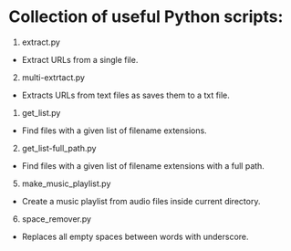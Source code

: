 # Collection of useful Python scripts:
1. extract.py
- Extract URLs from a single file.
2. multi-extrtact.py
- Extracts URLs from text files as saves them to a txt file.
1. get_list.py
- Find files with a given list of filename extensions.
2. get_list-full_path.py
- Find files with a given list of filename extensions with a full path.
5. make_music_playlist.py
- Create a music playlist from audio files inside current directory.
6. space_remover.py
- Replaces all empty spaces between words with underscore.